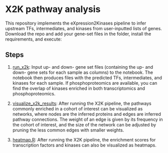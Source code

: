 # X2K pathway analysis
This repository implements the eXpression2Kinases pipeline to infer upstream TFs, intermediates, and kinases from user-inputted lists of genes. Download the repo and add your gene-set files in the folder, install the requirements, and execute:

## Steps
1. [run_x2k](https://github.com/MaayanLab/x2k-pathway-analysis/blob/main/run_x2k.ipynb): Input up- and down- gene set files (containing the up- and down- gene sets for each sample as columns) to the notebook. The notebook then produces files with the predicted TFs, intermediates, and kinases for each sample. If phosphoproteomics are available, you can find the overlap of kinases enriched in both transcriptomics and phosphoproteomics.

2. [visualize_x2k_results](https://github.com/MaayanLab/x2k-pathway-analysis/blob/main/visualize_x2k_results.ipynb): After running the X2K pipeline, the pathways commonly enriched in a cohort of interest can be visualized as networks, where nodes are the inferred proteins and edges are inferred pathway connections. The weight of an edge is given by its frequency in the cohort of interest, and the size of the network can be adjusted by pruning the less common edges with smaller weights.
   
3. [heatmap.R](https://github.com/MaayanLab/x2k-pathway-analysis/blob/main/heatmap.R): After running the X2K pipeline, the enrichment scores for transcription factors and kinases can also be visualized as heatmaps. 
